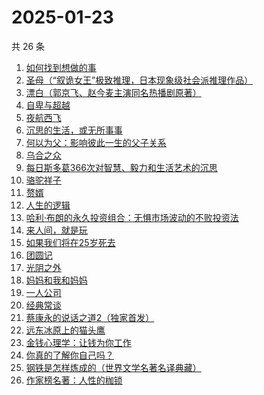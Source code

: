 # 2025-01-23

共 26 条

<!-- BEGIN WEREAD -->
<!-- 最后更新时间 2025-01-23 05:04:54 +0800 -->
1. [如何找到想做的事](https://weread.qq.com/web/bookDetail/71a32fb0813ab8de8g019cc9)
1. [圣母（“叙诡女王”极致推理，日本现象级社会派推理作品）](https://weread.qq.com/web/bookDetail/4f7320f0717f541a4f7ae8e)
1. [漂白（郭京飞、赵今麦主演同名热播剧原著）](https://weread.qq.com/web/bookDetail/f0332010813ab7169g0155ca)
1. [自卑与超越](https://weread.qq.com/web/bookDetail/be932230813ab9941g010d2f)
1. [夜航西飞](https://weread.qq.com/web/bookDetail/f8d326c071a7542af8dc0e6)
1. [沉思的生活，或无所事事](https://weread.qq.com/web/bookDetail/358329b0813ab9991g0163af)
1. [何以为父：影响彼此一生的父子关系](https://weread.qq.com/web/bookDetail/b0c32a80813ab881ag0168fe)
1. [乌合之众](https://weread.qq.com/web/bookDetail/d1732010813ab983cg012120)
1. [每日斯多葛366次对智慧、毅力和生活艺术的沉思](https://weread.qq.com/web/bookDetail/56d32570813ab71c3g011e0c)
1. [骆驼祥子](https://weread.qq.com/web/bookDetail/fd1328207268785dfd1479d)
1. [赘婿](https://weread.qq.com/web/bookDetail/15032af05753441501f9930)
1. [人生的逻辑](https://weread.qq.com/web/bookDetail/3e232ca0813ab99aeg018082)
1. [哈利·布朗的永久投资组合：无惧市场波动的不败投资法](https://weread.qq.com/web/bookDetail/b7a329505de4ddb7a03fb21)
1. [来人间，就是玩](https://weread.qq.com/web/bookDetail/a35324f0813ab9994g0118a1)
1. [如果我们将在25岁死去](https://weread.qq.com/web/bookDetail/ca732b70813ab99c5g019402)
1. [团圆记](https://weread.qq.com/web/bookDetail/b64323c0813ab9595g0181f0)
1. [光阴之外](https://weread.qq.com/web/bookDetail/72e325c0727d77d472e6ff7)
1. [妈妈和我和妈妈](https://weread.qq.com/web/bookDetail/0ce32c80813ab9974g011e23)
1. [一人公司](https://weread.qq.com/web/bookDetail/ea432780813ab9717g010b08)
1. [经典常谈](https://weread.qq.com/web/bookDetail/9da32a30728c5b159dade91)
1. [蔡康永的说话之道2（独家首发）](https://weread.qq.com/web/bookDetail/73e32e9056615073ed7d3fe)
1. [远东冰原上的猫头鹰](https://weread.qq.com/web/bookDetail/4df32750813ab74b8g019255)
1. [金钱心理学：让钱为你工作](https://weread.qq.com/web/bookDetail/a9f327d0813ab9941g016f27)
1. [你真的了解你自己吗？](https://weread.qq.com/web/bookDetail/3c732810813ab9858g017de3)
1. [钢铁是怎样炼成的（世界文学名著名译典藏）](https://weread.qq.com/web/bookDetail/5f432de07183b70e5f4e453)
1. [作家榜名著：人性的枷锁](https://weread.qq.com/web/bookDetail/9c03223071ed56af9c0394e)
<!-- END WEREAD -->